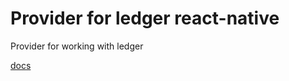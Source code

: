 # Provider for ledger react-native

Provider for working with ledger

[docs](https://github.com/haqq-network/haqq-wallet-provider-web3-utils/blob/main/docs/modules.md)
